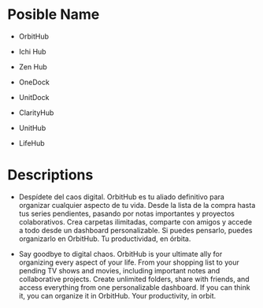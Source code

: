 # Posible Name
- OrbitHub

- Ichi Hub
- Zen Hub
- OneDock
- UnitDock
- ClarityHub
- UnitHub
- LifeHub


# Descriptions
- Despídete del caos digital. OrbitHub es tu aliado definitivo para organizar cualquier aspecto de tu vida. Desde la lista de la compra hasta tus series pendientes, pasando por notas importantes y proyectos colaborativos. Crea carpetas ilimitadas, comparte con amigos y accede a todo desde un dashboard personalizable. Si puedes pensarlo, puedes organizarlo en OrbitHub. Tu productividad, en órbita.

- Say goodbye to digital chaos. OrbitHub is your ultimate ally for organizing every aspect of your life. From your shopping list to your pending TV shows and movies, including important notes and collaborative projects. Create unlimited folders, share with friends, and access everything from one personalizable dashboard. If you can think it, you can organize it in OrbitHub. Your productivity, in orbit.
